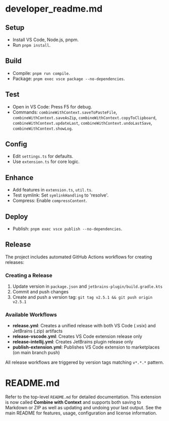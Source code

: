 # developer_readme.md

## Setup
- Install VS Code, Node.js, pnpm.
- Run `pnpm install`.

## Build
- Compile: `pnpm run compile`.
- Package: `pnpm exec vsce package --no-dependencies`.

## Test
- Open in VS Code: Press F5 for debug.
- Commands: `combineWithContext.saveToPasteFile`, `combineWithContext.saveAsZip`, `combineWithContext.copyToClipboard`, `combineWithContext.updateLast`, `combineWithContext.undoLastSave`, `combineWithContext.showLog`.

## Config
- Edit `settings.ts` for defaults.
- Use `extension.ts` for core logic.

## Enhance
- Add features in `extension.ts`, `util.ts`.
- Test symlink: Set `symlinkHandling` to 'resolve'.
- Compress: Enable `compressContent`.

## Deploy
- Publish: `pnpm exec vsce publish --no-dependencies`.

## Release
The project includes automated GitHub Actions workflows for creating releases:

### Creating a Release
1. Update version in `package.json` and `jetbrains-plugin/build.gradle.kts`
2. Commit and push changes
3. Create and push a version tag: `git tag v2.5.1 && git push origin v2.5.1`

### Available Workflows
- **release.yml**: Creates a unified release with both VS Code (.vsix) and JetBrains (.zip) artifacts
- **release-vscode.yml**: Creates VS Code extension release only
- **release-intellij.yml**: Creates JetBrains plugin release only
- **publish-extension.yml**: Publishes VS Code extension to marketplaces (on main branch push)

All release workflows are triggered by version tags matching `v*.*.*` pattern.

# README.md

Refer to the top-level `README.md` for detailed documentation.  This extension is now called **Combine with Context** and supports both saving to Markdown or ZIP as well as updating and undoing your last output.  See the main README for features, usage, configuration and license information.